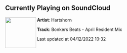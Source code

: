## Currently Playing on SoundCloud

[<img align="left" width="100" src="https://i1.sndcdn.com/artworks-Oe8qyR7noZ116kJl-9g1hug-t500x500.jpg">](https://soundcloud.com/hartshorn303/bonkers-beats-april-resident-mix)

**Artist**: Hartshorn 

**Track**: Bonkers Beats - April Resident Mix

Last updated at 04/12/2022 10:32
